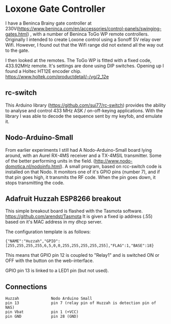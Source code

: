 Loxone Gate Controller
======================

I have a Beninca Brainy gate controller at 230V(https://www.beninca.com/en/accessories/control-panels/swinging-gates.html) , with a number of Beninca ToGo WP remote controllers. Originally I intended to create Loxone control using a Sonoff SV relay over Wifi. However, I found out that the Wifi range did not extend all the way out to the gate.

I then looked at the remotes. The ToGo WP is fitted with a fixed code, 433.92MHz remote. It's
settings are done using DIP switches. Opening up I found a Holtec HT12E encoder chip. https://www.holtek.com/productdetail/-/vg/2_12e

rc-switch
---------

This Arduino library (https://github.com/sui77/rc-switch) provides the ability to analyse and 
control 433 MHz ASK / on-off-keying applications. With the library I was able to decode the sequence sent by my keyfob, and emulate it.

Nodo-Arduino-Small
------------------

From earlier experiments I still had A Nodo-Arduino-Small board lying around, with an Aurel RX-4MS receiver and a TX-4MSIL transmitter. Some of the better performing units in the field.
(http://www.nodo-domotica.nl/nodoinfo.html). A small program, based on rcc-switch code is installed on that Nodo. It monitors one of it's GPIO pins (number 7), and if that pin goes high, it transmits the RF code. When the pin goes down, it stops transmitting the code.

Adafruit Huzzah ESP8266 breakout
--------------------------------

This simple breakout board is flashed with the Tasmota software. https://github.com/arendst/Tasmota It is given a fixed ip address (.55) based on it's MAC address in my dhcp server.

The configuration template is as follows:

    {"NAME":"Huzzah","GPIO":[255,255,255,255,6,5,0,0,255,255,255,255,255],"FLAG":1,"BASE":18}

This means that GPIO pin 12 is coupled to "Relay1" and is switched ON or OFF with the button on the web-interface.

GPIO pin 13 is linked to a LED1 pin (but not used).

Connections
-----------

    Huzzah              Nodo Arduino Small
    pin 13              pin 7 (relay pin of Huzzah is detection pin of NAS)
    pin Vbat            pin 1 (+VCC)
    pin GND             pin 28 (GND)




